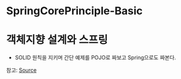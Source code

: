 SpringCorePrinciple-Basic
==================

# 객체지향 설계와 스프링
* SOLID 원칙을  지키며 간단 예제를 POJO로 짜보고 Spring으로도 짜본다.    


참고: [Source](https://www.inflearn.com/course/%EC%8A%A4%ED%94%84%EB%A7%81-%ED%95%B5%EC%8B%AC-%EC%9B%90%EB%A6%AC-%EA%B8%B0%EB%B3%B8%ED%8E%B8/dashboard)

